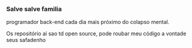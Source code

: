 ### Salve salve familia
programador back-end cada dia mais próximo do colapso mental.

Os repositório aí sao td open source, pode roubar meu código a vontade seus safadenho
<!--
**forestileao/forestileao** is a ✨ _special_ ✨ repository because its `README.md` (this file) appears on your GitHub profile.

Here are some ideas to get you started:

- 🔭 I’m currently working on ...
- 🌱 I’m currently learning ...
- 👯 I’m looking to collaborate on ...
- 🤔 I’m looking for help with ...
- 💬 Ask me about ...
- 📫 How to reach me: ...
- 😄 Pronouns: ...
- ⚡ Fun fact: ...
-->
